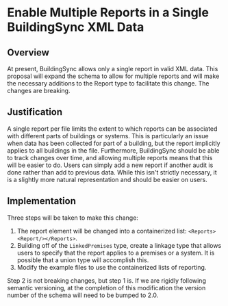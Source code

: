 # Enable Multiple Reports in a Single BuildingSync XML Data

## Overview
At present, BuildingSync allows only a single report in valid XML data. This proposal will expand the schema to allow for multiple reports and will make the necessary additions to the Report type to facilitate this change. The changes are breaking.

## Justification
A single report per file limits the extent to which reports can be associated with different parts of buildings or systems. This is particularly an issue when data has been collected for part of a building, but the report implicitly applies to all buildings in the file. Furthermore, BuildingSync should be able to track changes over time, and allowing multiple reports means that this will be easier to do. Users can simply add a new report if another audit is done rather than add to previous data. While this isn't strictly necessary, it is a slightly more natural representation and should be easier on users.

## Implementation
Three steps will be taken to make this change:

  1. The report element will be changed into a containerized list: `<Reports><Report/></Reports>`.
  2. Building off of the `LinkedPremises` type, create a linkage type that allows users to specify that the report applies to a premises or a system. It is possible that a union type will accomplish this.
  3. Modify the example files to use the containerized lists of reporting.

Step 2 is not breaking changes, but step 1 is. If we are rigidly following semantic versioning, at the completion of this modification the version number of the schema will need to be bumped to 2.0.
